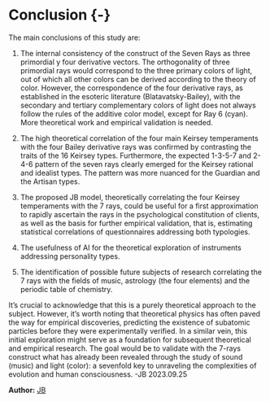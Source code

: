 # Conclusion {-}

The main conclusions of this study are:

1. The internal consistency of the construct of the Seven Rays as three primordial y four derivative vectors. The orthogonality of three primordial rays would correspond to the three primary colors of light, out of which all other colors can be derived according to the theory of color. However, the correspondence of the four derivative rays, as established in the esoteric literature (Blatavatsky-Bailey), with the secondary and tertiary complementary colors of light does not always follow the rules of the additive color model, except for Ray 6 (cyan). More theoretical work and empirical validation is needed.

2. The high theoretical correlation of the four main Keirsey temperaments with the four Bailey derivative rays was confirmed by contrasting the traits of the 16 Keirsey types. Furthermore, the expected 1-3-5-7 and 2-4-6 pattern of the seven rays clearly emerged for the Keirsey rational and idealist types. The pattern was more nuanced for the Guardian and the Artisan types.

3. The proposed JB model, theoretically correlating the four Keirsey temperaments with the 7 rays, could be useful for a first approximation to rapidly ascertain the rays in the psychological constitution of clients, as well as the basis for further empirical validation, that is, estimating statistical correlations of questionnaires addressing both typologies.

4. The usefulness of AI for the theoretical exploration of instruments addressing personality types.

5. The identification of possible future subjects of research correlating the 7 rays with the fields of music, astrology (the four elements) and the periodic table of chemistry. 

It’s crucial to acknowledge that this is a purely theoretical approach to the subject. However, it’s worth noting that theoretical physics has often paved the way for empirical discoveries, predicting the existence of subatomic particles before they were experimentally verified. In a similar vein, this initial exploration might serve as a foundation for subsequent theoretical and empirical research. The goal would be to validate with the 7-rays construct what has already been revealed through the study of sound (music) and light (color): a sevenfold key to unraveling the complexities of evolution and human consciousness. -JB 2023.09.25

**Author:** [JB](https://bookdown.org/becerra_je/Jasper01/author-jb.html#biographical-sketch)
